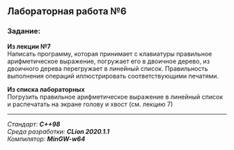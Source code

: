 ## Лабораторная работа №6
### Задание:
**Из лекции №7**  
Написать программу, которая принимает с клавиатуры правильное
арифметическое выражение, погружает его в двоичное дерево, из двоичного
дерева перегружает в линейный список. Правильность выполнения операций
иллюстрировать соответствующими печатями.

**Из списка лабораторных**  
Погрузить правильное арифметическое выражение в линейный список и
распечатать на экране голову и хвост (см. лекцию 7)


------
*Стандарт: **C++98***  
*Среда разработки: **CLion 2020.1.1***  
*Компилятор: **MinGW-w64***
